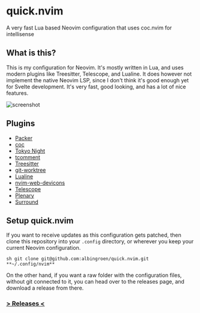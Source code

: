 # quick.nvim

A very fast Lua based Neovim configuration that uses coc.nvim for intellisense

## What is this?

This is my configuration for Neovim. It's mostly written in Lua, and uses
modern plugins like Treesitter, Telescope, and Lualine. It does however not
implement the native Neovim LSP, since I don't think it's good enough yet for
Svelte development. It's very fast, good looking, and has a lot of nice
features.

![screenshot](https://user-images.githubusercontent.com/19674362/139430752-07861315-9610-47c8-8ffc-a48dcab44a95.png)

## Plugins

- [Packer](https://github.com/wbthomason/packer.nvim)
- [coc](https://github.com/neoclide/coc.nvim)
- [Tokyo Night](https://github.com/folke/tokyonight.nvim)
- [tcomment](https://github.com/tomtom/tcomment_vim)
- [Treesitter](https://github.com/nvim-treesitter/nvim-treesitter)
- [git-worktree](https://github.com/ThePrimeagen/git-worktree.nvim)
- [Lualine](https://github.com/nvim-lualine/lualine.nvim)
- [nvim-web-devicons](https://github.com/kyazdani42/nvim-web-devicons)
- [Telescope](https://github.com/nvim-telescope/telescope.nvim)
- [Plenary](https://github.com/nvim-lua/plenary.nvim)
- [Surround](https://github.com/blackCauldron7/surround.nvim)

## Setup quick.nvim

If you want to receive updates as this configuration gets patched, then clone
this repository into your `.config` directory, or wherever you keep your
current Neovim configuration.

```sh git clone git@github.com:albingroen/quick.nvim.git **~/.config/nvim** ```

On the other hand, if you want a raw folder with the configuration files,
without git connected to it, you can head over to the releases page, and
download a release from there.

### [> Releases <](https://github.com/albingroen/quick.nvim/releases)
